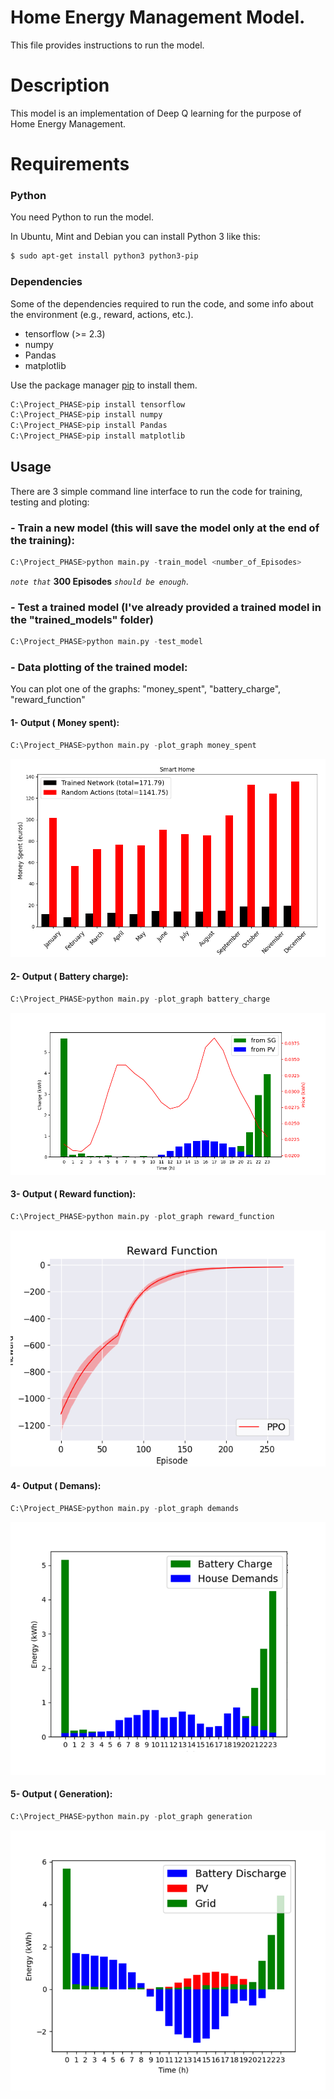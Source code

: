 # Home Energy Management Model.
This file provides instructions to run the model.

# Description
This model is an implementation of Deep Q learning for the purpose of Home Energy Management.

# Requirements
### Python
You need Python to run the model.

In Ubuntu, Mint and Debian you can install Python 3 like this:
```bash
$ sudo apt-get install python3 python3-pip
```

### Dependencies
Some of the dependencies required to run the code, and some info about the environment (e.g., reward, actions, etc.).

 - tensorflow (>= 2.3)
 - numpy
 - Pandas
 - matplotlib

Use the package manager [pip](https://pip.pypa.io/en/stable/) to install them.

```bash
C:\Project_PHASE>pip install tensorflow
C:\Project_PHASE>pip install numpy
C:\Project_PHASE>pip install Pandas
C:\Project_PHASE>pip install matplotlib
```

## Usage
There are 3 simple command line interface to run the code for training, testing and ploting:

### - Train a new model (this will save the model only at the end of the training):
```python
C:\Project_PHASE>python main.py -train_model <number_of_Episodes>
```
_`note that`_ **300 Episodes** _`should be enough`_.



### - Test a trained model (I've already provided a trained model in the "trained_models" folder)
```python
C:\Project_PHASE>python main.py -test_model
```



### - Data plotting of the trained model:
You can plot one of the graphs: "money_spent", "battery_charge", "reward_function"

#### 1- Output ( Money spent):
```python
C:\Project_PHASE>python main.py -plot_graph money_spent
```
![alt text](results/money_spent.png "Money spent")


#### 2- Output ( Battery charge):
```python
C:\Project_PHASE>python main.py -plot_graph battery_charge
```
![alt text](results/battery_charge.png "Battery charge")


#### 3- Output ( Reward function):
```python
C:\Project_PHASE>python main.py -plot_graph reward_function
```
![alt text](results/reward_function.png "reward_function")


#### 4- Output ( Demans):
```python
C:\Project_PHASE>python main.py -plot_graph demands
```
![alt text](results/demands.png "Demands")


#### 5- Output ( Generation):
```python
C:\Project_PHASE>python main.py -plot_graph generation
```
![alt text](results/generation.png "Generation")
